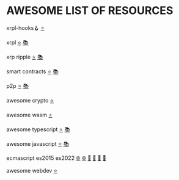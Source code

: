 
# AWESOME LIST OF RESOURCES

xrpl-hooks🪝 [⭐](https://github.com/stars/f1f47a23/lists/xrpl-hooks)<br>

xrpl [⭐](https://github.com/stars/f1f47a23/lists/xrpl) [📚](https://github.com/topics/xrpl)<br>

xrp ripple [⭐](https://github.com/stars/f1f47a23/lists/ripple-xrp-ecosystem) [📚](https://github.com/topics/xrp)<br>

smart contracts [⭐](https://github.com/stars/f1f47a23/lists/smart-contracts-dapps) [📚](https://github.com/topics/ethereum)<br>

p2p [⭐](https://github.com/stars/f1f47a23/lists/p2p-holochain) [📚](https://github.com/topics/p2p)<br>

awesome crypto [⭐](https://github.com/stars/f1f47a23/lists/awesome-crypto)<br>

awesome wasm [⭐](https://github.com/stars/f1f47a23/lists/awesome-wasm)<br>

awesome typescript [⭐](https://github.com/stars/f1f47a23/lists/awesome-typescript) [📚](https://github.com/topics/typescript)<br>

awesome javascript [⭐](https://github.com/stars/f1f47a23/lists/awesome-javascript) [📚](https://github.com/topics/javascript)<br>

ecmascript es2015 es2022 [🌐](https://yagmurcetintas.com/journal/whats-new-in-es2022) [🌐](https://dev.to/jasmin/whats-new-in-es2022-1de6) 
 [🧰](https://deliciousinsights.github.io/confoo-es2022/#/mainTitle) [🧰](https://github.com/sudheerj/ECMAScript-features) [🧰](https://github.com/tc39/proposals) [🧰](https://github.com/daumann/ECMAScript-new-features-list)<br>

awesome webdev [⭐](https://github.com/stars/f1f47a23/lists/awesome-webdev)<br>

<br><br>


